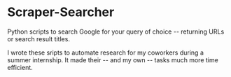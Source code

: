 # Scraper-Searcher
Python scripts to search Google for your query of choice -- returning URLs or search result titles.

I wrote these sripts to automate research for my coworkers during a summer internship. It made their -- and my own -- tasks much more time efficient.
